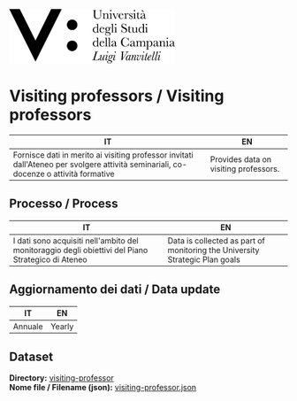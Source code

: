 <img src="../assets/images/Universita_Vanvitelli_Logo_pos.png" alt="Universit&agrave; degli Studi della Campania L. Vanvitelli" data-canonical-src="../assets/images/Universita_Vanvitelli_Logo_pos.png" width="300" />


# Visiting professors / Visiting professors
|IT|EN|
|-|-|
|Fornisce dati in merito ai visiting professor invitati dall'Ateneo per svolgere attività seminariali, co-docenze o attività formative|Provides data on visiting professors.|


## Processo / Process
|IT|EN|
|-|-|
|I dati sono acquisiti nell'ambito del monitoraggio degli obiettivi del Piano Strategico di Ateneo|Data is collected as part of monitoring the University Strategic Plan goals|

## Aggiornamento dei dati / Data update
|IT|EN|
|-|-|
|Annuale|Yearly|

## Dataset
**Directory:**  [visiting-professor](../data/visiting-professor/)<br>
**Nome file / Filename (json):** [visiting-professor.json](../data/visiting-professor/visiting-professor.json)<br>
